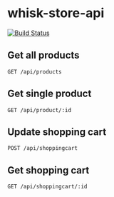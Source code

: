 # whisk-store-api

[![Build Status](https://travis-ci.com/stebunting/whisk-store-api.svg?branch=main)](https://travis-ci.com/stebunting/whisk-store-api)

## Get all products

```
GET /api/products
```

## Get single product

```
GET /api/product/:id
```

## Update shopping cart

```
POST /api/shoppingcart
```

## Get shopping cart

```
GET /api/shoppingcart/:id
```
